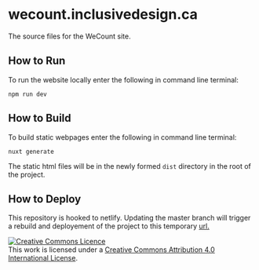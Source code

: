 # wecount.inclusivedesign.ca
The source files for the WeCount site.

## How to Run
To run the website locally enter the following in command line terminal:
```
npm run dev
```
## How to Build
To build static webpages enter the following in command line terminal:
```
nuxt generate
```

The static html files will be in the newly formed `dist` directory in the root of the project.

## How to Deploy
This repository is hooked to netlify. Updating the master branch will trigger a rebuild and deployement of the project to this temporary [url.](https://peaceful-davinci-07d6a2.netlify.com/)



	
<a rel="license" href="http://creativecommons.org/licenses/by/4.0/"><img alt="Creative Commons Licence" style="border-width:0" src="https://i.creativecommons.org/l/by/4.0/88x31.png" /></a><br />This work is licensed under a <a rel="license" href="http://creativecommons.org/licenses/by/4.0/">Creative Commons Attribution 4.0 International License</a>.
